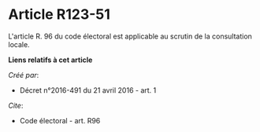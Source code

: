 # Article R123-51

L'article R. 96 du code électoral est applicable au scrutin de la consultation locale.

**Liens relatifs à cet article**

_Créé par_:

  - Décret n°2016-491 du 21 avril 2016 - art. 1

_Cite_:

  - Code électoral - art. R96
